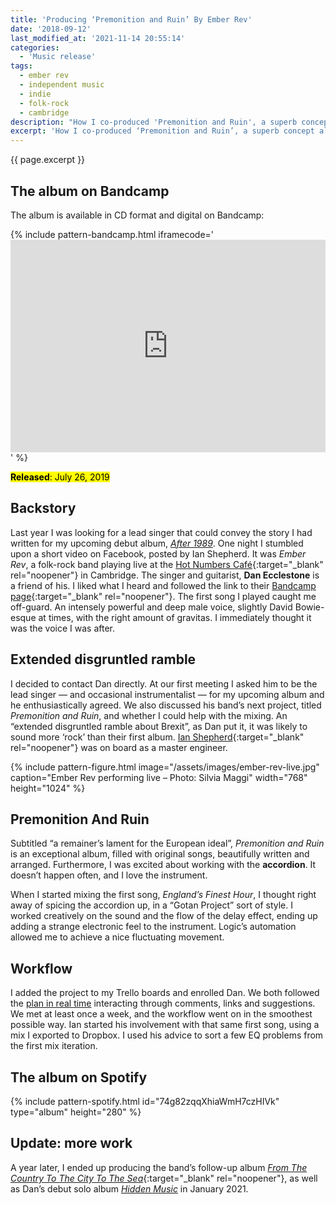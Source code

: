 ```yaml
---
title: 'Producing ‘Premonition and Ruin’ By Ember Rev'
date: '2018-09-12'
last_modified_at: '2021-11-14 20:55:14'
categories:
  - 'Music release'
tags:
  - ember rev
  - independent music
  - indie
  - folk-rock
  - cambridge
description: "How I co-produced 'Premonition and Ruin', a superb concept album by Ember Rev around “a lament for the European ideal”, beautifully written and arranged."
excerpt: 'How I co-produced ‘Premonition and Ruin’, a superb concept album around “a lament for the European ideal”.'
---
```

<p class="lead">{{ page.excerpt }}</p>

## The album on Bandcamp

The album is available in CD format and digital on Bandcamp:

{% include pattern-bandcamp.html iframecode='<iframe style="border: 0; width: 100%; height: 340px;" src="https://bandcamp.com/EmbeddedPlayer/album=4041862783/size=large/bgcol=ffffff/linkcol=333333/artwork=small/transparent=true/" seamless><a href="https://emberrev.bandcamp.com/album/premonition-and-ruin">Premonition and Ruin by Ember Rev</a></iframe>' %}

<p class="detached"><mark class="m2m-highlight small"><strong>Released</strong>: July 26, 2019</mark></p>

## Backstory

Last year I was looking for a lead singer that could convey the story I had written for my upcoming debut album, [_After 1989_](/work/original-productions/after-1989/). One night I stumbled upon a short video on Facebook, posted by Ian Shepherd. It was _Ember Rev_, a folk-rock band playing live at the [Hot Numbers Café](https://hotnumberscoffee.co.uk/){:target="_blank" rel="noopener"} in Cambridge. The singer and guitarist, **Dan Ecclestone** is a friend of his. I liked what I heard and followed the link to their [Bandcamp page](https://emberrev.bandcamp.com/){:target="_blank" rel="noopener"}. The first song I played caught me off-guard. An intensely powerful and deep male voice, slightly David Bowie-esque at times, with the right amount of gravitas. I immediately thought it was the voice I was after.

## Extended disgruntled ramble

I decided to contact Dan directly. At our first meeting I asked him to be the lead singer — and occasional instrumentalist — for my upcoming album and he enthusiastically agreed. We also discussed his band’s next project, titled _Premonition and Ruin_, and whether I could help with the mixing. An “extended disgruntled ramble about Brexit”, as Dan put it, it was likely to sound more ‘rock’ than their first album. [Ian Shepherd](http://productionadvice.co.uk/about/){:target="_blank" rel="noopener"} was on board as a master engineer.

{% include pattern-figure.html image="/assets/images/ember-rev-live.jpg" caption="Ember Rev performing live – Photo: Silvia Maggi" width="768" height="1024" %}

## Premonition And Ruin

Subtitled “a remainer’s lament for the European ideal”, _Premonition and Ruin_ is an exceptional album, filled with original songs, beautifully written and arranged. Furthermore, I was excited about working with the **accordion**. It doesn’t happen often, and I love the instrument.

When I started mixing the first song, _England’s Finest Hour_, I thought right away of spicing the accordion up, in a &ldquo;Gotan Project&rdquo; sort of style. I worked creatively on the sound and the flow of the delay effect, ending up adding a strange electronic feel to the instrument. Logic’s automation allowed me to achieve a nice fluctuating movement.

## Workflow

I added the project to my Trello boards and enrolled Dan. We both followed the [plan in real time](/work/project-management/) interacting through comments, links and suggestions. We met at least once a week, and the workflow went on in the smoothest possible way. Ian started his involvement with that same first song, using a mix I exported to Dropbox. I used his advice to sort a few EQ problems from the first mix iteration.

## The album on Spotify

{% include pattern-spotify.html id="74g82zqqXhiaWmH7czHIVk" type="album" height="280" %}

## Update: more work

A year later, I ended up producing the band’s follow-up album [_From The Country To The City To The Sea_](https://emberrev.bandcamp.com/album/from-the-country-to-the-city-to-the-sea-2){:target="_blank" rel="noopener"}, as well as Dan’s debut solo album [_Hidden Music_](/hidden-music-dan-ecclestone/) in January 2021.
